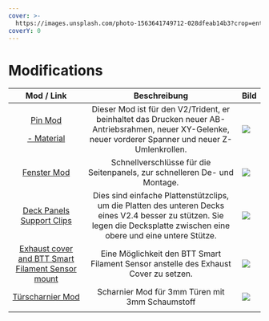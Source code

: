 ```yaml
---
cover: >-
  https://images.unsplash.com/photo-1563641749712-028dfeab14b3?crop=entropy&cs=tinysrgb&fm=jpg&ixid=MnwxOTcwMjR8MHwxfHNlYXJjaHw3fHxnZWFyfGVufDB8fHx8MTY2Mzc5OTE5Nw&ixlib=rb-1.2.1&q=80
coverY: 0
---
```


# Modifications

|                                                                                                                Mod / Link                                                                                                                |                                                                                Beschreibung                                                                                | Bild                                                                                                                                                        |
| :--------------------------------------------------------------------------------------------------------------------------------------------------------------------------------------------------------------------------------------: | :------------------------------------------------------------------------------------------------------------------------------------------------------------------------: | ----------------------------------------------------------------------------------------------------------------------------------------------------------- |
| <p><a href="https://github.com/VoronDesign/VoronUsers/tree/master/printer_mods/hartk1213/Voron2.4_Trident_Pins_Mod">Pin Mod</a><br></p><p><a href="https://lecktor.com/en/shafts/1153-voron-v24-pins-mod-01153.html">- Material </a></p> |          Dieser Mod ist für den V2/Trident, er beinhaltet das Drucken neuer AB-Antriebsrahmen, neuer XY-Gelenke, neuer vorderer Spanner und neuer Z-Umlenkrollen.          |  ![](https://github.com/VoronDesign/VoronUsers/raw/master/printer\_mods/hartk1213/Voron2.4\_Trident\_Pins\_Mod/Images/z.jpg)                                |
|                                                               [Fenster Mod](https://github.com/VoronDesign/VoronUsers/tree/master/printer\_mods/richardjm/snap-latch-2020)                                                               |                                                  Schnellverschlüsse für die Seitenpanels, zur schnelleren De- und Montage.                                                 |  ![](https://github.com/VoronDesign/VoronUsers/raw/master/printer\_mods/richardjm/snap-latch-2020/Images/Assembly.gif)                                      |
|                                                                          [Deck Panels Support Clips](https://voronregistry.com/mods/wilee-deckpanelsupportclips)                                                                         | Dies sind einfache Plattenstützclips, um die Platten des unteren Decks eines V2.4 besser zu stützen. Sie legen die Decksplatte zwischen eine obere und eine untere Stütze. |  ![](https://raw.githubusercontent.com/VoronDesign/VoronUsers/master/printer\_mods/wile-e1%2FDeck\_Panel\_Support\_Clips/deck\_clip\_side.png)              |
|                                                                [Exhaust cover and BTT Smart Filament Sensor mount](https://voronregistry.com/mods/fiction-exhaustcoversfs)                                                               |                                            Eine Möglichkeit den BTT Smart Filament Sensor anstelle des Exhaust Cover zu setzen.                                            |  ![](https://raw.githubusercontent.com/VoronDesign/VoronUsers/master/printer\_mods/Fiction%2FExhaust\_cover\_SFS/Images/exhaust\_cover\_sfs\_photo\_01.jpg) |
|                                                                                  [Türscharnier Mod](https://www.teamfdm.com/files/file/287-door-hinges/)                                                                                 |                                                               Scharnier Mod für 3mm Türen mit 3mm Schaumstoff                                                              |  ![](https://www.teamfdm.com/uploads/monthly\_2022\_05/image.png.5d0ab2fe415a06076f78273078cd4ef5.png)                                                      |
|                                                                                                                                                                                                                                          |                                                                                                                                                                            |                                                                                                                                                             |
